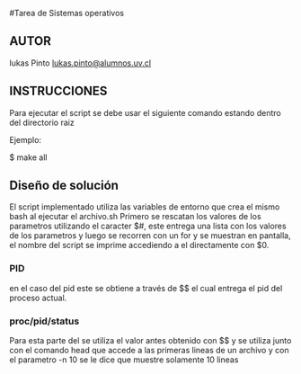#Tarea de Sistemas operativos

## AUTOR

lukas Pinto <lukas.pinto@alumnos.uv.cl>

## INSTRUCCIONES

Para ejecutar el script se debe usar el siguiente comando estando dentro del directorio raiz

Ejemplo:

$ make all
    
## Diseño de solución

El script implementado utiliza las variables de entorno que crea el mismo bash al ejecutar el archivo.sh
Primero se rescatan los valores de los parametros utilizando el caracter $#, este entrega una lista con los valores de los parametros y luego se recorren con un for y se muestran
en pantalla, el nombre del script se imprime accediendo a el directamente con $0.

### PID

en el caso del pid este se obtiene a través de $$ el cual entrega el pid del proceso actual.
### proc/pid/status

Para esta parte del se utiliza el valor antes obtenido con $$ y se utiliza junto con el comando head que accede a las primeras lineas de un archivo y con el parametro -n 10 
se le dice que muestre solamente 10 lineas
